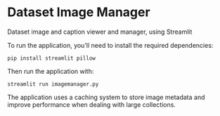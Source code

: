 # Dataset Image Manager
Dataset image and caption viewer and manager, using Streamlit

To run the application, you'll need to install the required dependencies:
```console
pip install streamlit pillow
```
Then run the application with:
```console
streamlit run imagemanager.py
```
The application uses a caching system to store image metadata and improve performance when dealing with large collections.
